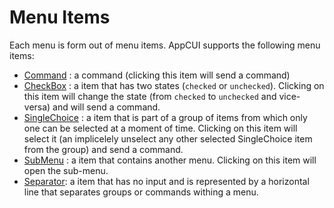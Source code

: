 # Menu Items

Each menu is form out of menu items. AppCUI supports the following menu items:
- [Command]() : a command (clicking this item will send a command)
- [CheckBox]() : a item that has two states (`checked` or `unchecked`). Clicking on this item will change the state (from `checked` to `unchecked` and vice-versa) and will send a command.
- [SingleChoice]() : a item that is part of a group of items from which only one can be selected at a moment of time. Clicking on this item will select it (an implicelely unselect any other selected SingleChoice item from the group) and send a command.
- [SubMenu]() : a item that contains another menu. Clicking on this item will open the sub-menu.
- [Separator](): a item that has no input and is represented by a horizontal line that separates groups or commands withing a menu.